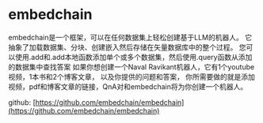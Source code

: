 # embedchain

embedchain是一个框架，可以在任何数据集上轻松创建基于LLM的机器人。
它抽象了加载数据集、分块、创建嵌入然后存储在矢量数据库中的整个过程。
您可以使用.add和.add本地函数添加单个或多个数据集，然后使用.query函数从添加的数据集中查找答案
如果你想创建一个Naval Ravikant机器人，它有1个youtube视频，1本书和2个博客文章，
以及你提供的问题和答案，
你所需要做的就是添加视频，pdf和博客文章的链接，QnA对和embedchain将为你创建一个机器人。

github: [https://github.com/embedchain/embedchain](https://github.com/embedchain/embedchain)
